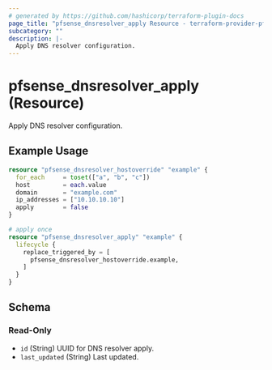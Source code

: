 ```yaml
---
# generated by https://github.com/hashicorp/terraform-plugin-docs
page_title: "pfsense_dnsresolver_apply Resource - terraform-provider-pfsense"
subcategory: ""
description: |-
  Apply DNS resolver configuration.
---
```


# pfsense_dnsresolver_apply (Resource)

Apply DNS resolver configuration.

## Example Usage

```terraform
resource "pfsense_dnsresolver_hostoverride" "example" {
  for_each     = toset(["a", "b", "c"])
  host         = each.value
  domain       = "example.com"
  ip_addresses = ["10.10.10.10"]
  apply        = false
}

# apply once
resource "pfsense_dnsresolver_apply" "example" {
  lifecycle {
    replace_triggered_by = [
      pfsense_dnsresolver_hostoverride.example,
    ]
  }
}
```

<!-- schema generated by tfplugindocs -->
## Schema

### Read-Only

- `id` (String) UUID for DNS resolver apply.
- `last_updated` (String) Last updated.
